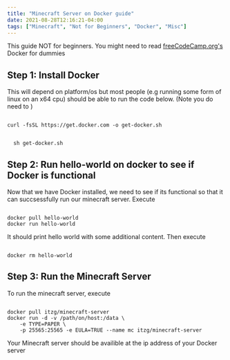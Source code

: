 ```yaml
---
title: "Minecraft Server on Docker guide"
date: 2021-08-28T12:16:21-04:00
tags: ["Minecraft", "Not for Beginners", "Docker", "Misc"]
---
```

This guide NOT for beginners. You might need to read <a href="https://www.freecodecamp.org/news/docker-simplified-96639a35ff36/">freeCodeCamp.org's</a> Docker for dummies

## Step 1: Install Docker

This will depend on platform/os but most people (e.g running some form of linux on an x64 cpu) should be able to run the code below. (Note you do need to )

<code>
curl -fsSL https://get.docker.com -o get-docker.sh
<br>
&nbsp; sh get-docker.sh
</code>

## Step 2: Run hello-world on docker to see if Docker is functional

Now that we have Docker installed, we need to see if its functional so that it can succsessfully run our minecraft server. Execute

<code>
docker pull hello-world
docker run hello-world
</code>

It should print hello world with some additional content. Then execute

<code>
docker rm hello-world
</code>

## Step 3: Run the Minecraft Server

To run the minecraft server, execute

<code>
docker pull itzg/minecraft-server
docker run -d -v /path/on/host:/data \
    -e TYPE=PAPER \
    -p 25565:25565 -e EULA=TRUE --name mc itzg/minecraft-server
</code>

Your Minecraft server should be availible at the ip address of your Docker server
